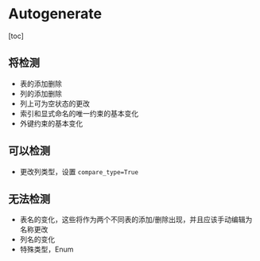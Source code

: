 # Autogenerate

[toc]

## 将检测

- 表的添加删除
- 列的添加删除
- 列上可为空状态的更改
- 索引和显式命名的唯一约束的基本变化
- 外键约束的基本变化

## 可以检测

- 更改列类型，设置 `compare_type=True`

## 无法检测

- 表名的变化，这些将作为两个不同表的添加/删除出现，并且应该手动编辑为名称更改
- 列名的变化
- 特殊类型，Enum
